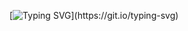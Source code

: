 [![Typing SVG](https://readme-typing-svg.herokuapp.com?size=24&duration=3000&color=3FF7D9A1&background=68FFE700&vCenter=true&width=600&lines=Hi!;Welcome+to+Domnavich+Evgeniy+GitHub+repository!)](https://git.io/typing-svg)


